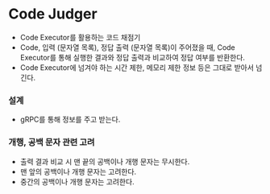 # Code Judger

- Code Executor를 활용하는 코드 채점기
- Code, 입력 (문자열 목록), 정답 출력 (문자열 목록)이 주어졌을 때, Code Executor를 통해 실행한 결과와 정답 출력과 비교하여 정답 여부를 반환한다.
- Code Executor에 넘겨야 하는 시간 제한, 메모리 제한 정보 등은 그대로 받아서 넘긴다.

### 설계

- gRPC를 통해 정보를 주고 받는다.

### 개행, 공백 문자 관련 고려
- 출력 결과 비교 시 맨 끝의 공백이나 개행 문자는 무시한다.
- 맨 앞의 공백이나 개행 문자는 고려한다.
- 중간의 공백이나 개행 문자는 고려한다.
